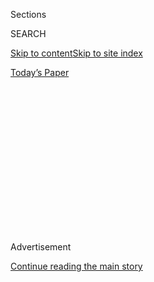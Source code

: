 <div id="app">

<div>

<div>

<div>

<div class="NYTAppHideMasthead css-1q2w90k e1suatyy0">

<div class="section css-ui9rw0 e1suatyy2">

<div class="css-eph4ug er09x8g0">

<div class="css-6n7j50">

</div>

<span class="css-1dv1kvn">Sections</span>

<div class="css-10488qs">

<span class="css-1dv1kvn">SEARCH</span>

</div>

[Skip to content](#site-content)[Skip to site
index](#site-index)

</div>

<div class="css-10698na e1huz5gh0">

</div>

</div>

<div id="masthead-bar-one" class="section hasLinks css-15hmgas e1csuq9d3">

<div class="css-uqyvli e1csuq9d0">

</div>

<div class="css-1uqjmks e1csuq9d1">

</div>

<div class="css-9e9ivx">

[](https://myaccount.nytimes3xbfgragh.onion/auth/login?response_type=cookie&client_id=vi)

</div>

<div class="css-1bvtpon e1csuq9d2">

[Today’s
Paper](https://www.nytimes3xbfgragh.onion/section/todayspaper)

</div>

</div>

</div>

</div>

<div data-aria-hidden="false">

<div id="site-content" data-role="main">

<div>

<div class="css-1aor85t" style="opacity:0.000000001;z-index:-1;visibility:hidden">

<div class="css-1hqnpie">

<div class="css-epjblv">

<span class="css-z6pdnw">‘Exposure’ Is About Truth, Sure, but Mostly
About
Power</span>

</div>

<div class="css-k008qs">

<div class="css-1iwv8en">

<span class="css-18z7m18"></span>

<div>

<div>

</div>

</div>

</div>

<span class="css-1n6z4y">https://nyti.ms/2hMPmzD</span>

<div class="css-1705lsu">

<div class="css-4xjgmj">

<div class="css-4skfbu" data-role="toolbar" data-aria-label="Social Media Share buttons, Save button, and Comments Panel with current comment count" data-testid="share-tools">

  - 
  - 
  - 
  - 
    
    <div class="css-6n7j50">
    
    </div>

  - 
  - 

</div>

</div>

</div>

</div>

</div>

</div>

<div class="css-13pd83m">

</div>

<div id="top-wrapper" class="css-1sy8kpn">

<div id="top-slug" class="css-l9onyx">

Advertisement

</div>

[Continue reading the main
story](#after-top)

<div class="ad top-wrapper" style="text-align:center;height:100%;display:block;min-height:250px">

<div id="top" class="place-ad" data-position="top" data-size-key="top">

</div>

</div>

<div id="after-top">

</div>

</div>

<div id="sponsor-wrapper" class="css-1hyfx7x">

<div id="sponsor-slug" class="css-19vbshk">

Supported by

</div>

[Continue reading the main
story](#after-sponsor)

<div id="sponsor" class="ad sponsor-wrapper" style="text-align:center;height:100%;display:block">

</div>

<div id="after-sponsor">

</div>

</div>

[First
Words](/column/first-words "First Words")

<div class="css-1rugisw ehdk2mb0">

# ‘Exposure’ Is About Truth, Sure, but Mostly About Power

</div>

<div class="css-79elbk" data-testid="photoviewer-wrapper">

<div class="css-z3e15g" data-testid="photoviewer-wrapper-hidden">

</div>

<div class="css-1a48zt4 ehw59r15" data-testid="photoviewer-children">

![<span class="css-ach9cc e1z0qqy90" itemprop="copyrightHolder"><span class="css-1ly73wi e1tej78p0">Credit...</span><span><span>Photo
illustration by Derek Brahney. Source photo: From Badztua, via
iStock/Getty
Images.</span></span></span>](https://static01.graylady3jvrrxbe.onion/images/2017/11/26/magazine/26mag-firstwords1/26mag-26firstwords-t_CA0-articleLarge.jpg?quality=75&auto=webp&disable=upscale)

</div>

</div>

<div class="css-xt80pu e12qa4dv0">

<div class="css-18e8msd">

<div class="css-vp77d3 epjyd6m0">

<div class="css-1baulvz">

By <span class="css-1baulvz last-byline" itemprop="name">Carina
Chocano</span>

</div>

</div>

  - Nov. 20,
    2017

  - 
    
    <div class="css-4xjgmj">
    
    <div class="css-d8bdto" data-role="toolbar" data-aria-label="Social Media Share buttons, Save button, and Comments Panel with current comment count" data-testid="share-tools">
    
      - 
      - 
      - 
      - 
        
        <div class="css-6n7j50">
        
        </div>
    
      - 
      - 
    
    </div>
    
    </div>

</div>

</div>

<div class="section meteredContent css-1r7ky0e" name="articleBody" itemprop="articleBody">

<div class="css-1fanzo5 StoryBodyCompanionColumn">

<div class="css-53u6y8">

For a town so in love with doomsday scenarios, Hollywood has never been
big on revelations about itself. That’s what apocalypse is, literally:
disclosure of knowledge. In biblical Greek, “apokalypsis” means
“uncovering” or “unveiling.” It refers to the moment when a
long-buried truth is finally exposed. The secret could be anything — a
plague of worms; corruption; a culture of flagrant harassment,
exploitation and abuse. What actually ends the world as we know it is
the revelation itself, being shown the thing we had agreed not to see.
Once we see that civilization had it coming, we can consign everything
to the purifying flames.

Exposure is terrifying. You can die of it. It suggests that there is
some sinister, lurking thing, shrouded in pretense: We know it’s in
there, and we know it might come out. It’s as though we’re dwelling in
two parallel realities — one hidden but real, the other visible but
false — and this unstable doubleness is poised to blow up in our faces
at any moment. Hollywood’s entire business model is built on this kind
of explosion. Movies are made out of well-timed revelations — third-act
eruptions, secrets unveiled, faces unmasked, true identities uncovered.
And popular entertainment tucks apocalyptic revelations into even the
most anodyne entertainments. On home-remodeling shows, couples are
escorted to different houses, made to choose one, then enjoined to
sledgehammer the walls and expose the structure’s commendable bones —
and its alarming rot. “RuPaul’s Drag Race” has helped turn cries of
“Expose her\!” into a viral phenomenon — a call to zero in on
someone’s flaws and show the world who he or she *really* is.
Journalism, too, craves the exposé of hidden wrongdoing — when it’s not
reporting on how, say, White House aides are worrying over their legal
exposure in a special-counsel investigation. Exposure always means
vulnerability: You can be exposed to a fatal chill, a deadly virus, a
sunburn, a lawsuit. Sometimes young actors and writers are offered
favorable exposure in lieu of payment, but, of course, you can die of
that kind, too.

Lately, each day has been a carnival of exposure, as we’ve watched the
stones overturned to reveal more and more supposedly great men as
criminals, perverts or frauds. Some people are surprised by this, but
many are not. In several cases, the big revelation was already old news,
the kind of thing we used to call an “open secret” — something that
wasn’t O.K. to acknowledge on the record, lest it come back to bite
you. Open secrets are par for the course for women in the workplace;
they are the pact we make in order to be able to participate. Why do we
do it? Have we all been coerced or threatened? Have we all signed
nondisclosure agreements and waivers? Have we all tacitly agreed to
participate in this weird hierarchical system, without ever being asked
how we like it, to preserve the status quo and the narrative that
everything is fine, because familiar narratives are comforting, and
exposure is destabilizing, and we’ve been given no choice? Are we
brainwashed? Sure. Of course. Some, maybe all, of the
above.

</div>

</div>

<div style="max-width:100%;margin:0 auto">

<div class="css-17dprlf" data-id="100000005560601" data-slug="26mag-firstwords-pullquote1" style="max-width:300px">

</div>

</div>

<div class="css-1fanzo5 StoryBodyCompanionColumn">

<div class="css-53u6y8">

If the wrong people weren’t so often protected, there would be no need
to expose them — no need to expose what hadn’t been concealed in the
first place. In the 2007 documentary “Girl 27,” the writer David Stenn
tells the story of an underage dancer named Patricia Douglas who was
raped at an MGM stag party by a studio salesman in 1937. When she went
public, filing a criminal complaint and suing the studio, she was
smeared by the press. She spent the rest of her life in hiding, while
the infamous MGM executive, producer and fixer Eddie Mannix is said to
have boasted that “we had her killed.” Women like Douglas were taught
that their attempts at exposing the truth would fail and that their
lives would be ruined. They were taught to take it or leave it, but
mostly they were taught to shut up about it. They were still being
taught that more than 70 years later.

</div>

</div>

<div class="css-1fanzo5 StoryBodyCompanionColumn">

<div class="css-53u6y8">

Exposure is about truth, sure, but it’s mostly about power — about the
relationship of truth to power. When a powerful man exposes himself by
forcing his nakedness on others, he’s commanding their attention in a
violent way, making them see what they don’t want to see. In the moment
of exposure, he’s not the one who feels vulnerable; they are.
Conversely, when that man is exposed as a monster, he is shown in a
different light. The perspective is forced, and he is revealed to be
something else.

In the case of the producer Harvey Weinstein, now accused of assault or
harassment by more than 80 women, it may be that his victims became more
powerful over time. (When you harass seemingly every young actress who
crosses your path, it’s inevitable that at least some of them will rise
to a position of power.) When it seemed that women might come forward to
expose him to the authorities, Weinstein paid informants to gather
intelligence on his accusers’ psychological and sexual histories — the
usual scramble to accuse the accuser herself of being a fraud, a gold
digger, a disgruntled loser, “disturbed.” Exposing others is scary
because we fear our own exposure; when we say, “Someone did this to me,”
we are asking to be looked at in a new, unpleasant, disempowered way.
Who will get the last word? Who will get to delegitimize whom?

In Hollywood, as in politics, exposure is something you want coming in
but never going out. The fresh face — say, Mariel Hemingway at the start
of her career, hoping for a huge role in Woody Allen’s “Manhattan” —
needs exposure. The predatory potentate — say, Allen himself, when he
started dating Mia Farrow’s adopted daughter Soon-Yi Previn — does not.
What he needs is cover, leverage and all the good will he has banked
over the years. He may not even need to withdraw very large amounts. He
could get himself elected president, if he wanted. He could do anything.
When you’re a star, they let you do it. The comedian Louis C.K., who has
copped to masturbating in front of freaked-out colleagues, not only
exposed himself but also toyed with artistic self-exposure: He pulled a
Raskolnikov, giving himself away in his comedy and in a dangerously
self-referential movie. How much could he reveal in public before being
exposed? Until recently? Almost
everything.

</div>

</div>

<div style="max-width:100%;margin:0 auto">

<div class="css-17dprlf" data-id="100000005560602" data-slug="26mag-firstwords-pullquote2" style="max-width:300px">

</div>

</div>

<div class="css-1fanzo5 StoryBodyCompanionColumn">

<div class="css-53u6y8">

The sheer volume of recent exposures — from what happens between two
people in a hotel room to what happens in a huge political campaign —
certainly makes it feel as though we’re living through an apocalyptic
moment. It’s elating, or overwhelming, depending on your experience.
Allegations ranging from gross harassment to assault have been leveled
against Weinstein, against the writer and director James Toback, against
the former New Republic editor Leon Wieseltier, against the former NPR
and New York Times editor Michael Oreskes, against the former Amazon
Studios chief Roy Price, against the journalist and author Mark
Halperin, against actors and talent agents, against a senator and a
Senate candidate, against “media men” listed in a crowdsourced
spreadsheet.

Countless streams of revelations are coursing everywhere around us —
from the Paradise Papers, which expose the flow of wealthy people’s
capital through secret banking channels, to the steady drip of emails
and direct messages and surprising meetings uncovered in the
Trump-Russia probe. It is, in many ways, exhilarating. It’s as if all
the rugs are being lifted, all the demons released.

It’s a reminder, once again, that language is power, that storytelling
is power, that mythmaking is control. The postwar French critic Roland
Barthes was big on exposure, too — only he was interested in revealing
the lies in our most innocuous pop-culture images and “common sense”
beliefs. “I wanted to expose in the decorative display of
what-goes-without-saying the ideological abuse I believed was hidden
there,” he wrote. It takes power to expose abuse, and courage. It takes
a culture that believes the powerless aren’t exposing for the exposure.

In ancient Greece, Pandora’s box was not actually a box but a jar, or a
clay pot with a lid, that was kept in the kitchen, where the women were
also kept. Maybe it contained evil — or maybe it just concealed it.
Maybe Pandora let the evil out, or maybe she blew the lid off what was
really going on back there, where nobody else could see it. Anyway, the
truth got out, and all hell broke loose, leaving behind only hope.

</div>

</div>

</div>

<div>

</div>

<div>

</div>

<div>

</div>

<div>

<div id="bottom-wrapper" class="css-1ede5it">

<div id="bottom-slug" class="css-l9onyx">

Advertisement

</div>

[Continue reading the main
story](#after-bottom)

<div id="bottom" class="ad bottom-wrapper" style="text-align:center;height:100%;display:block;min-height:90px">

</div>

<div id="after-bottom">

</div>

</div>

</div>

</div>

</div>

## Site Index

<div>

</div>

## Site Information Navigation

  - [© <span>2020</span> <span>The New York Times
    Company</span>](https://help.nytimes3xbfgragh.onion/hc/en-us/articles/115014792127-Copyright-notice)

<!-- end list -->

  - [NYTCo](https://www.nytco.com/)
  - [Contact
    Us](https://help.nytimes3xbfgragh.onion/hc/en-us/articles/115015385887-Contact-Us)
  - [Work with us](https://www.nytco.com/careers/)
  - [Advertise](https://nytmediakit.com/)
  - [T Brand Studio](http://www.tbrandstudio.com/)
  - [Your Ad
    Choices](https://www.nytimes3xbfgragh.onion/privacy/cookie-policy#how-do-i-manage-trackers)
  - [Privacy](https://www.nytimes3xbfgragh.onion/privacy)
  - [Terms of
    Service](https://help.nytimes3xbfgragh.onion/hc/en-us/articles/115014893428-Terms-of-service)
  - [Terms of
    Sale](https://help.nytimes3xbfgragh.onion/hc/en-us/articles/115014893968-Terms-of-sale)
  - [Site
    Map](https://spiderbites.nytimes3xbfgragh.onion)
  - [Help](https://help.nytimes3xbfgragh.onion/hc/en-us)
  - [Subscriptions](https://www.nytimes3xbfgragh.onion/subscription?campaignId=37WXW)

</div>

</div>

</div>

</div>
